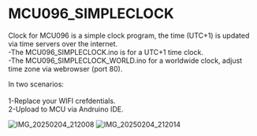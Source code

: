 # MCU096_SIMPLECLOCK
Clock for MCU096 is a simple clock program, the time (UTC+1) is updated via time servers over the internet.<BR>
-The MCU096_SIMPLECLOCK.ino is for a UTC+1 time clock.<BR>
-The MCU096_SIMPLECLOCK_WORLD.ino for a worldwide clock, adjust time zone via webrowser (port 80).<BR>

In two scenarios:  <BR>
 <BR>
1-Replace your WIFI crefdentials. <BR>
2-Upload to MCU via Andruino IDE.<BR>

![IMG_20250204_212008](https://github.com/user-attachments/assets/fb8d88b9-5cbc-4e06-8ef2-d047f248feb7)
![IMG_20250204_212014](https://github.com/user-attachments/assets/4cad8955-ea12-44c7-b067-227380c27344)
